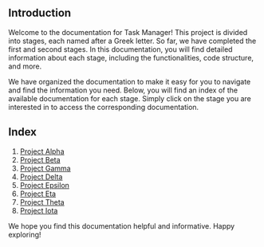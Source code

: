 ## Introduction

Welcome to the documentation for Task Manager! This project is divided into stages, each named after a Greek letter. So far, we have completed the first and second stages. In this documentation, you will find detailed information about each stage, including the functionalities, code structure, and more.

We have organized the documentation to make it easy for you to navigate and find the information you need. Below, you will find an index of the available documentation for each stage. Simply click on the stage you are interested in to access the corresponding documentation.

## Index

1. [Project Alpha](ProjectAlpha.md)
2. [Project Beta](ProjectBeta.md)
3. [Project Gamma](ProjectGamma.md)
4. [Project Delta](ProjectDelta.md)
5. [Project Epsilon](ProjectEpsilon.md)
6. [Project Eta](ProjectEta.md)
7. [Project Theta](ProjectTheta.md)
8. [Project Iota](ProjectIota.md)

We hope you find this documentation helpful and informative. Happy exploring!

